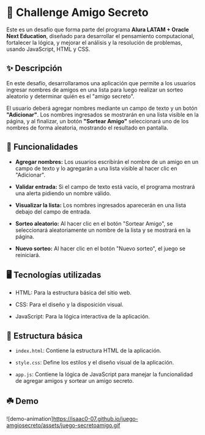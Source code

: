 <h1> 🔮 Challenge Amigo Secreto </h1>

Este es un desafío que forma parte del programa  **Alura LATAM + Oracle Next Education**, diseñado para desarrollar el pensamiento computacional, 
  fortalecer la lógica, y mejorar el análisis y la resolución de problemas, usando JavaScript, HTML y CSS.

<h2> ✨ Descripción </h2>
<p> En este desafío, desarrollaramos una aplicación que permite a los usuarios ingresar nombres de amigos en una lista 
  para luego realizar un sorteo aleatorio y determinar quién es el "amigo secreto".

El usuario deberá agregar nombres mediante un campo de texto y un botón **"Adicionar"**. Los nombres ingresados se mostrarán
en una lista visible en la página, y al finalizar, un botón **"Sortear Amigo"** seleccionará uno de los nombres de forma aleatoria, 
mostrando el resultado en pantalla.</p>


<h2> 📌 Funcionalidades </h2>

- **Agregar nombres:** Los usuarios escribirán el nombre de un amigo en un campo de texto y lo agregarán a una lista visible al hacer clic en "Adicionar".
  
- **Validar entrada:** Si el campo de texto está vacío, el programa mostrará una alerta pidiendo un nombre válido.
  
- **Visualizar la lista:** Los nombres ingresados aparecerán en una lista debajo del campo de entrada.
  
- **Sorteo aleatorio:** Al hacer clic en el botón "Sortear Amigo", se seleccionará aleatoriamente un nombre de la lista y se mostrará en la página.

- **Nuevo sorteo:** Al hacer clic en el botón "Nuevo sorteo", el juego se reiniciará.
  

<h2> 🖥️ Tecnologías utilizadas </h2>

- HTML: Para la estructura básica del sitio web.
  
- CSS: Para el diseño y la disposición visual.
  
- JavaScript: Para la lógica interactiva de la aplicación.

<h2> 📂 Estructura básica </h2>

  - ```index.html```: Contiene la estructura HTML de la aplicación.
    
  - ```style.css```: Define los estilos y el diseño visual de la aplicación.
    
  - ```app.js```: Contiene la lógica de JavaScript para manejar la funcionalidad de agregar amigos y sortear un amigo secreto.


<h2> ☘️ Demo </h2>
    
![demo-animation]https://isaac0-07.github.io/juego-amgiosecreto/assets/juego-secretoamigo.gif
